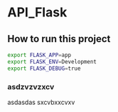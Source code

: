 # API_Flask


## How to run this project

```sh
export FLASK_APP=app
export FLASK_ENV=Development
export FLASK_DEBUG=true
```

### asdzvzvzxcv
asdasdas
sxcvbxxcvxv
